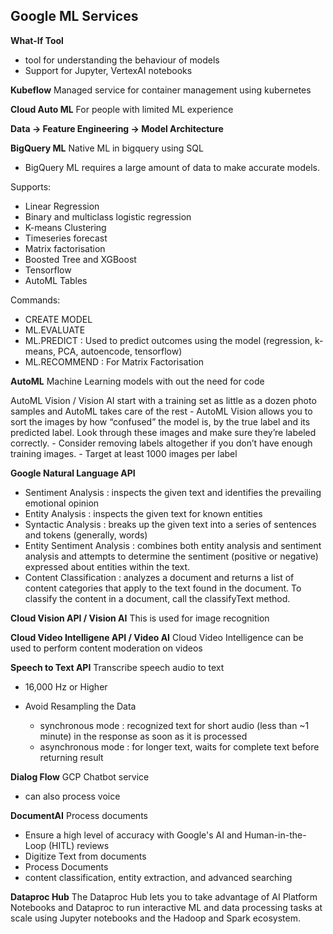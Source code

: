 ## Google ML Services

**What-If Tool**
  - tool for understanding the behaviour of models
  - Support for Jupyter, VertexAI notebooks

**Kubeflow**
Managed service for container management using kubernetes 

**Cloud Auto ML**
For people with limited ML experience

**Data -> Feature Engineering -> Model Architecture**

**BigQuery ML**
Native ML in bigquery using SQL

- BigQuery ML requires a large amount of data to make accurate models.

Supports:
  - Linear Regression
  - Binary and multiclass logistic regression
  - K-means Clustering
  - Timeseries forecast
  - Matrix factorisation
  - Boosted Tree and XGBoost
  - Tensorflow
  - AutoML Tables

Commands:
  - CREATE MODEL
  - ML.EVALUATE
  - ML.PREDICT : Used to predict outcomes using the model (regression, k-means, PCA, autoencode, tensorflow)
  - ML.RECOMMEND : For Matrix Factorisation


**AutoML**
Machine Learning models with out the need for code
  
  AutoML Vision / Vision AI
  start with a training set as little as a dozen photo samples and AutoML takes care of the rest
    - AutoML Vision allows you to sort the images by how “confused” the model is, by the true label and its predicted label. Look through these images and make sure they’re labeled correctly.
    - Consider removing labels altogether if you don’t have enough training images.
    - Target at least 1000 images per label

**Google Natural Language API**
  - Sentiment Analysis : inspects the given text and identifies the prevailing emotional opinion
  - Entity Analysis : inspects the given text for known entities
  - Syntactic Analysis : breaks up the given text into a series of sentences and tokens (generally, words)
  - Entity Sentiment Analysis : combines both entity analysis and sentiment analysis and attempts to determine the sentiment (positive or negative) expressed about entities within the text.
  - Content Classification : analyzes a document and returns a list of content categories that apply to the text found in the document. To classify the content in a document, call the classifyText method.

**Cloud Vision API / Vision AI**
This is used for image recognition

**Cloud Video Intelligene API / Video AI**
Cloud Video Intelligence can be used to perform content moderation on videos

**Speech to Text API**
Transcribe speech audio to text
  - 16,000 Hz or Higher
  - Avoid Resampling the Data
  
	- synchronous mode : recognized text for short audio (less than ~1 minute) in the response as soon as it is processed
	- asynchronous mode : for longer text, waits for complete text before returning result

**Dialog Flow**
GCP Chatbot service
  - can also process voice

**DocumentAI**
Process documents
  - Ensure a high level of accuracy with Google's AI and Human-in-the-Loop (HITL) reviews
  - Digitize Text from documents
  - Process Documents
  - content classification, entity extraction, and advanced searching

**Dataproc Hub**
The Dataproc Hub lets you to take advantage of AI Platform Notebooks and Dataproc to run interactive ML and data processing tasks at scale using Jupyter notebooks and the Hadoop and Spark ecosystem.